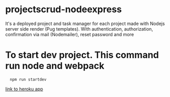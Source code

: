 # projectscrud-nodeexpress
It's a deployed project and task manager for each project made with Nodejs server side render (Pug templates). With authentication, authorization, confirmation via mail (Nodemailer), reset password and more

# To start dev project. This command run node and webpack
~~~
  npm run startdev
~~~
[link to heroku app](http://floating-caverns-13103.herokuapp.com/)
